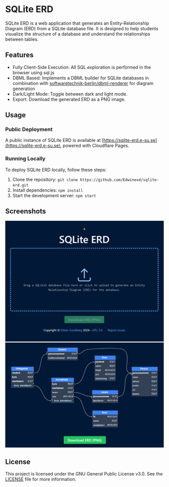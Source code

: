 # SQLite ERD
SQLite ERD is a web application that generates an Entity-Relationship Diagram (ERD) from a SQLite database file. It is designed to help students visualize the structure of a database and understand the relationships between tables.

## Features
- Fully Client-Side Execution: All SQL exploration is performed in the browser using sql.js
- DBML Based: Implements a DBML builder for SQLite databases in combination with [softwaretechnik-berlin/dbml-renderer](https://github.com/softwaretechnik-berlin/dbml-renderer) for diagram generation
- Dark/Light Mode: Toggle between dark and light mode.
- Export: Download the generated ERD as a PNG image.

## Usage
### Public Deployment
A public instance of SQLite ERD is available at [https://sqlite-erd.e-su.se](https://sqlite-erd.e-su.se), powered with Cloudflare Pages.

### Running Locally
To deploy SQLite ERD locally, follow these steps:
1. Clone the repository: `git clone https://github.com/Edwinexd/sqlite-erd.git`
2. Install dependencies: `npm install`
3. Start the development server: `npm start`

## Screenshots

<img src="images/app_dark.png" alt="Dark-themed 'SQLite ERD' app with an upload area for SQLite3 files to generate ERDs, a 'Download ERD (PNG)' button, and footer credits." width="800" height="auto">

<img src="images/generated_erd_dark.png" alt="A relational database schema with entities: Person, Student, Lärare, Deltagande, Kurstillfälle, Kurs, and Rum, showing their attributes and relationships in a dark theme." width="800" height="auto">


## License
This project is licensed under the GNU General Public License v3.0. See the [LICENSE](LICENSE.md) file for more information.
